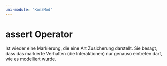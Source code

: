 ```yaml
---
uni-module: "KonzMod"
---
```


# assert Operator

Ist wieder eine Markierung, die eine Art Zusicherung darstellt. Sie besagt, dass das markierte Verhalten (die Interaktionen) nur genauso eintreten darf, wie es modelliert wurde.
